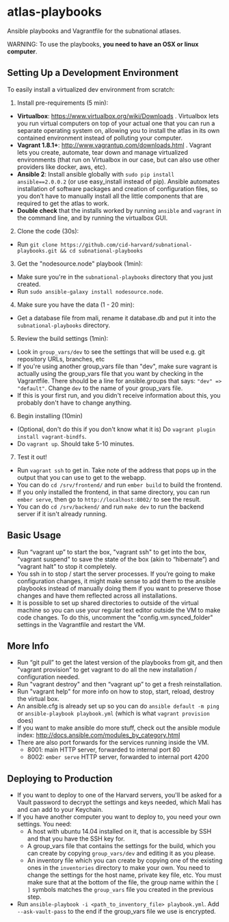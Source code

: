 atlas-playbooks
===============

Ansible playbooks and Vagrantfile for the subnational atlases.

WARNING: To use the playbooks, **you need to have an OSX or linux computer**.

Setting Up a Development Environment
------------------------------------

To easily install a virtualized dev environment from scratch:

1. Install pre-requirements (5 min):
  - **Virtualbox**: https://www.virtualbox.org/wiki/Downloads . Virtualbox lets
  you run virtual computers on top of your actual one that you can run a
  separate operating system on, allowing you to install the atlas in its own
  contained environment instead of polluting your computer.
  - **Vagrant 1.8.1+**: http://www.vagrantup.com/downloads.html . Vagrant lets you
  create, automate, tear down and manage virtualized environments (that run on
  Virtualbox in our case, but can also use other providers like docker, aws,
  etc).
  - **Ansible 2**: Install ansible globally with `sudo pip install ansible==2.0.0.2` (or use easy_install
  instead of pip). Ansible automates installation of software packages and
  creation of configuration files, so you don’t have to manually install
  all the little components that are required to get the atlas to work.
  - **Double check** that the installs worked by running `ansible` and `vagrant` in
  the command line, and by running the virtualbox GUI.

2. Clone the code (30s):
  - Run `git clone https://github.com/cid-harvard/subnational-playbooks.git && cd
    subnational-playbooks`

3. Get the "nodesource.node" playbook (1min):
  - Make sure you're in the `subnational-playbooks` directory that you just created.
  - Run `sudo ansible-galaxy install nodesource.node`.

4. Make sure you have the data (1 - 20 min):
  - Get a database file from mali, rename it database.db and put it into the `subnational-playbooks` directory.

5. Review the build settings (1min):
  - Look in `group_vars/dev` to see the settings that will be used e.g. git
    repository URLs, branches, etc
  - If you're using another group_vars file than "dev", make sure vagrant is
    actually using the group_vars file that you want by checking in the
    Vagrantfile. There should be a line for ansible.groups that says:
    `"dev" => "default"`. Change `dev` to the name of your group_vars file.
  - If this is your first run, and you didn't receive information about this,
    you probably don't have to change anything.

6. Begin installing (10min)
  - (Optional, don't do this if you don't know what it is) Do `vagrant plugin install vagrant-bindfs`.
  - Do `vagrant up`. Should take 5-10 minutes.

7. Test it out!
  - Run `vagrant ssh` to get in. Take note of the address that pops up in the
    output that you can use to get to the webapp.
  - You can do `cd /srv/frontend/` and run `ember build` to build the frontend.
  - If you only installed the frontend, in that same directory, you can run
    `ember serve`, then go to `http://localhost:8002/` to see the result.
  - You can do `cd /srv/backend/` and run `make dev` to run the backend server if it
    isn't already running.

Basic Usage
-----------
- Run “vagrant up” to start the box, "vagrant ssh" to get into the box,
  "vagrant suspend" to save the state of the box (akin to “hibernate”) and
  “vagrant halt” to stop it completely.
- You ssh in to stop / start the server processes. If you’re going to make
  configuration changes, it might make sense to add them to the ansible
  playbooks instead of manually doing them if you want to preserve those
  changes and have them reflected across all installations.
- It is possible to set up shared directories to outside of the virtual machine
  so you can use your regular text editor outside the VM to make code changes.
  To do this, uncomment the "config.vm.synced_folder" settings in the
  Vagrantfile and restart the VM.

More Info
---------
- Run “git pull” to get the latest version of the playbooks from git, and then "vagrant provision” to get vagrant to do all the new installation / configuration needed.
- Run "vagrant destroy" and then “vagrant up” to get a fresh reinstallation.
- Run "vagrant help" for more info on how to stop, start, reload, destroy the virtual box.
- An ansible.cfg is already set up so you can do `ansible default -m ping` or `ansible-playbook playbook.yml` (which is what `vagrant provision` does)
- If you want to make ansible do more stuff, check out the ansible module index: http://docs.ansible.com/modules_by_category.html
- There are also port forwards for the services running inside the VM.
    * 8001: main HTTP server, forwarded to internal port 80
    * 8002: `ember serve` HTTP server, forwarded to internal port 4200

<!--
- Make sure you have an ssh-agent running (check with `ps aux | grep
  ssh-agent`) and add your github ssh key with `ssh-add ~/.ssh/key_name.rsa`.
  Ssh-agent lets you use your local ssh keys in the remote server. This allows
  you to do a “git clone” on the virtual box even though your ssh keys are not
  there. To learn more about ssh-agent, read this guide
  (https://help.github.com/articles/using-ssh-agent-forwarding)
  -->

Deploying to Production
-----------------------
- If you want to deploy to one of the Harvard servers, you'll be asked for a
  Vault password to decrypt the settings and keys needed, which Mali has and
  can add to your Keychain.
- If you have another computer you want to deploy to, you need your own
  settings. You need:
    * A host with ubuntu 14.04 installed on it, that is accessible by SSH and
      that you have the SSH key for.
    * A group_vars file that contains the settings for the build, which you can
      create by copying `group_vars/dev` and editing it as you please.
    * An inventory file which you can create by copying one of the existing
      ones in the `inventories` directory to make your own. You need to change
      the settings for the host name, private key file, etc. You must make sure
      that at the bottom of the file, the group name within the `[  ]` symbols
      matches the `group_vars` file you created in the previous step.
- Run `ansible-playbook -i <path_to_inventory_file> playbook.yml`. Add
  `--ask-vault-pass` to the end if the group_vars file we use is encrypted.

